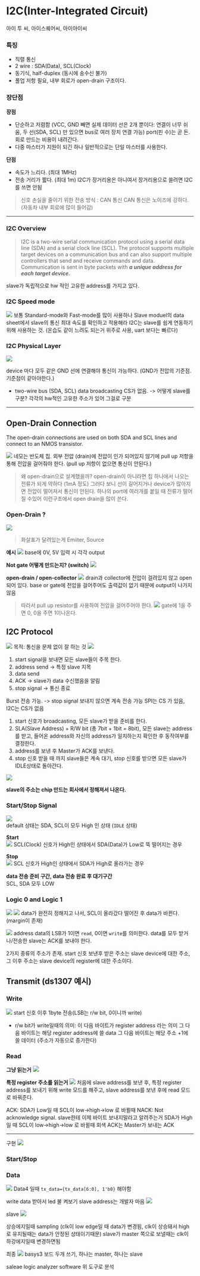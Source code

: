 # I2C(Inter-Integrated Circuit) 
아이 투 씨, 아이스퀘어씨, 아이아이씨

### 특징
- 직렬 통신
- 2 wire : SDA(Data), SCL(Clock)
- 동기식, half-duplex (동시에 송수신 불가)
- 풀업 저항 필요, 내부 회로가 open-drain 구조이다.

### 장단점
**장점**
- 단순하고 저렴함 (VCC, GND 빼면 실제 데이터 선은 2개 뿐이다: 연결이 너무 쉬움, 두 선(SDA, SCL) 만 있으면 bus로 여러 장치 연결 가능)
port(핀 수)는 곧 돈. 회로 만드는 비용이 내려간다.
- 다중 마스터가 지원이 되긴 하나 일반적으로는 단일 마스터를 사용한다.

**단점**
- 속도가 느리다. (최대 1MHz)
- 전송 거리가 짧다. (최대 1m)
I2C가 장거리용은 아니여서 장거리용으로 쓸려면 I2C를 쓰면 안됨

> 신호 손실을 줄이기 위한 전송 방식 : CAN 통신
CAN 통신은 노이즈에 강하다. (자동차 내부 회로에 많이 들어감)


---
### I2C Overview
> I2C is a two-wire serial communication protocol using a serial data line (SDA) and a serial clock line (SCL). 
The protocol supports multiple target devices on a communication bus and can also support multiple controllers that send and receive commands and data. Communication is sent in byte packets with ***a unique address for each target device.***

slave가 독립적으로 hw 적인 고유한 address를 가지고 있다. 

### I2C Speed mode
![](I2Cmode.png)
보통 Standard-mode와 Fast-mode를 많이 사용하나 Slave moduel의 data sheet에서 slave의 통신 최대 속도를 확인하고 적용해라
I2C는 slave를 쉽게 연동하기 위해 사용하는 것. (온습도 같이 느려도 되는거 위주로 사용, uart 보다는 빠르다)

### I2C Physical Layer
![](I2C_Physical_Layer.png)

device 마다 모두 같은 GND 선에 연결해야 통신이 가능하다. (GND가 전압의 기준점. 기준점이 같아야한다.)

- two-wire bus (SDA, SCL)
data broadcasting
CS가 없음. -> 어떻게 slave를 구분?
각각의 hw적인 고유한 주소가 있어 그걸로 구분

---

## Open-Drain Connection
The open-drain connections are used on both SDA and SCL lines and connect to an NMOS transistor.

![](openDrainConnection.png)
네모는 반도체 칩.
외부 전압 (drain)에 전압이 인가 되어있지 않기에 pull up 저항을 통해 전압을 걸어줘야 한다. (pull up 저항이 없으면 통신이 안된다.)

> 왜 open-drain으로 설계했을까?
open-drain이 아니라면 칩 하나에서 나오는 전류가 되게 약하다 (1mA 정도)
그러다 보니 선이 길어지거나 device가 많아지면 전압이 떨어져서 통신이 안된다.
하나의 port에 여러개를 붙일 때 전류가 떨어질 수있어 이런구조에서 open drain을 많이 쓴다. 

### Open-Drain ? 
![](TR.png)

> 화살표가 달려있는게 Emiiter, Source

**예시**
![](1.png)
base에 0V, 5V 입력 시 각각 output

**Not gate 어떻게 만드는지? (switch)**
![](2.png)

**open-drain / open-collector**
![](3.png)
drain과 collector에 전압이 걸려있지 않고 open 되어 있다.
base or gate에 전압을 걸어주어도 출력값이 없기 때문에 output이 나가지 않음
> 따라서 pull up resistor를 사용하여 전압을 걸어주어야 한다.
![](4.png)
gate에 1을 주면 0, 0을 주면 1이나온다.



## I2C Protocol
![](5.png)
목적: 통신을 문제 없이 잘 하는 것
![](communication_frame.png)
1. start signal을 보내면 모든 slave들이 주목 한다. 
2. address send -> 특정 slave 지목
3. data send
4. ACK -> slave가 data 수신했음을 알림
5. stop signal -> 통신 종료


Burst 전송 가능. -> stop signal 보내지 않으면 계속 전송 가능
SPI는 CS 가 있음, I2C는 CS가 없음


1. start 신호가 broadcasting, 모든 slave가 받을 준비를 한다.
2. SLA(Slave Address) + R/W bit (총 7bit + 1bit = 8bit), 모든 slave는 address를 받고, 들어온 address와 자신의 address가 일치하는지 확인한 후 동작여부를 결정한다.
3. address를 보낸 후 Master가 ACK를 보낸다.
4. stop 신호 받을 때 까지 slave들은 계속 대기, stop 신호를 받으면 모든 slave가 IDLE상태로 돌아간다.

![](typical_data_transmission.png)

**slave의 주소는 chip 만드는 회사에서 정해져서 나온다.**

### Start/Stop Signal
![](start_stop_sig.png)  
default 상태는 SDA, SCL이 모두 High 인 상태 (`IDLE` 상태)   

**Start**  
![](start.png)
SCL(Clock) 신호가 High인 상태에서 SDA(Data)가 Low로 뚝 떨어지는 경우  

**Stop**  
![](stop.png)
SCL 신호가 High인 상태에서 SDA가 High로 올라가는 경우

**data 전송 준비 구간, data 전송 완료 후 대기구간**   
SCL, SDA 모두 LOW

### Logic 0 and Logic 1
![](digital1and0.png)
![](img0.png)
data가 완전히 정해지고 나서, SCL이 올라갔다 떨어진 후 data가 바뀐다. (margin이 존재)

![](img1.png)
address data의 LSB가 1이면 `read`, 0이면 `write`를 의미한다.
data를 모두 받거나/전송한 slave는 ACK를 보내야 한다.


2가지 종류의 주소가 존재.
start 신호 보낸후 받은 주소는 slave device에 대한 주소, 그 이후 주소는 slave device의 register에 대한 주소이다.


## Transmit (ds1307 예시)
### Write
![](write.png)
start 신호 이후 1byte 전송(LSB는 r/w bit, 0이니까 write)

- r/w bit가 write일때의 의미:
이 다음 바이트가 register address 라는 의미
그 다음 바이트는 해당 register address에 쓸 data
그 다음 바이트는 해당 주소 +1에 쓸 데이터
(주소가 자동으로 증가한다)

### Read
**그냥 읽는거**
![](read1.png)

**특정 register 주소를 읽는거**
![](read2.png)
처음에 slave address를 보낸 후, 특정 register address를 보내기 위해 write 모드를 해주고, slave address를 보낸 후에 read 모드로 바꿔준다.

ACK: SDA가 Low일 때 SCL이 low->high->low 로 바뀔때
NACK: Not acknowledge signal.
slave한테 이제 바이트 보내지말라고 알려주는거
SDA가 High일 때 SCL이 low->high->low 로 바뀔때
회색 ACK는 Master가 보내는 ACK

---
구현
![](schematic.png)
### Start/Stop



### Data
![](data0.png)
Data4 일때 `tx_data={tx_data[6:0], 1'b0}` 해야함


write data 받아서 led 불 켜보기
slave address는 개발자 마음
![](project.png)


slave
![]({14051A33-89C6-42A9-8B37-09A09780EC3D}.png)

상승에지일때 sampling
(clk이 low edge일 때 data가 변경됨, clk이 상승돼서 high로 유지될때는 data가 안정된 상태이기때문)
slave가 master 쪽으로 보낼때는 clk이 하강에지일때 변경하면됨


최종
![]({69E91FF1-13D6-49A3-B6C4-85C72ACB6432}.png)
basys3 보드 두개 쓰기, 하나는 master, 하나는 slave


saleae logic analyzer software
위 도구로 분석
